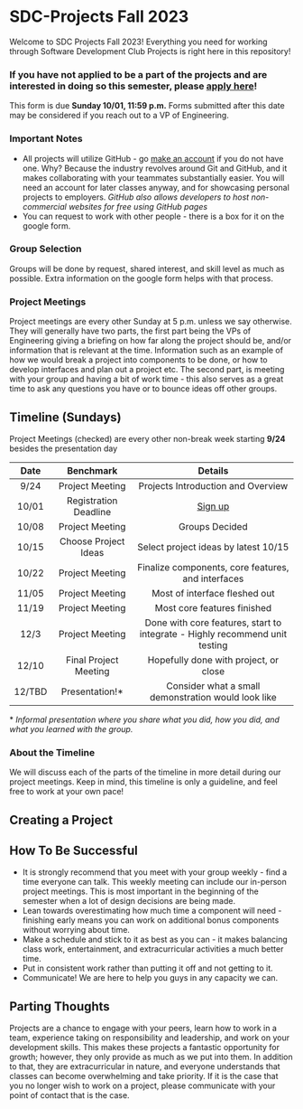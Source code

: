 # SDC-Projects Fall 2023
Welcome to SDC Projects Fall 2023! Everything you need for working through Software Development Club Projects is right here in this repository!

### If you have not applied to be a part of the projects and are interested in doing so this semester, please [apply here](https://forms.gle/SjSmhZEZ3N18EkeZ9)!
This form is due **Sunday 10/01, 11:59 p.m.** Forms submitted after this date may be considered if you reach out to a VP of Engineering.

### Important Notes
* All projects will utilize GitHub - go [make an account](https://github.com/login) if you do not have one. Why? Because the industry revolves around Git and GitHub, and it makes collaborating with your teammates substantially easier. You will need an account for later classes anyway, and for showcasing personal projects to employers. *GitHub also allows developers to host non-commercial websites for free using GitHub pages*
* You can request to work with other people - there is a box for it on the google form.

### Group Selection
Groups will be done by request, shared interest, and skill level as much as possible. Extra information on the google form helps with that process.

### Project Meetings
Project meetings are every other Sunday at 5 p.m. unless we say otherwise. They will generally have two parts, the first part being the VPs of Engineering giving a briefing on how far along the project should be, and/or information that is relevant at the time. Information such as an example of how we would break a project into components to be done, or how to develop interfaces and plan out a project etc. The second part, is meeting with your group and having a bit of work time - this also serves as a great time to ask any questions you have or to bounce ideas off other groups.

## Timeline (Sundays)
Project Meetings (checked) are every other non-break week starting **9/24** besides the presentation day

| Date | Benchmark | Details |
|:---:|:--------:|:------------:|
|9/24| Project Meeting | Projects Introduction and Overview |
|10/01| Registration Deadline | [Sign up](https://forms.gle/SjSmhZEZ3N18EkeZ9) |
|10/08| Project Meeting | Groups Decided |
|10/15| Choose Project Ideas | Select project ideas by latest 10/15 |
|10/22| Project Meeting | Finalize components, core features, and interfaces |
|11/05| Project Meeting | Most of interface fleshed out |
|11/19| Project Meeting | Most core features finished |
|12/3| Project Meeting | Done with core features, start to integrate - Highly recommend unit testing |
|12/10| Final Project Meeting | Hopefully done with project, or close |
|12/TBD| Presentation!* | Consider what a small demonstration would look like |

\* *Informal presentation where you share what you did, how you did, and what you learned with the group.*

### About the Timeline
We will discuss each of the parts of the timeline in more detail during our project meetings. Keep in mind, this timeline is only a guideline, and feel free to work at your own pace!

## Creating a Project


## How To Be Successful
* It is strongly recommend that you meet with your group weekly - find a time everyone can talk. This weekly meeting can include our in-person project meetings. This is most important in the beginning of the semester when a lot of design decisions are being made.
* Lean towards overestimating how much time a component will need - finishing early means you can work on additional bonus components without worrying about time.
* Make a schedule and stick to it as best as you can - it makes balancing class work, entertainment, and extracurricular activities a much better time.
* Put in consistent work rather than putting it off and not getting to it.
* Communicate! We are here to help you guys in any capacity we can.

## Parting Thoughts
Projects are a chance to engage with your peers, learn how to work in a team, experience taking on responsibility and leadership, and work on your development skills. This makes these projects a fantastic opportunity for growth; however, they only provide as much as we put into them. In addition to that, they are extracurricular in nature, and everyone understands that classes can become overwhelming and take priority. If it is the case that you no longer wish to work on a project, please communicate with your point of contact that is the case.
